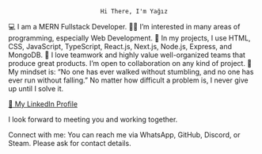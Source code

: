                               Hi There, I'm Yağız

💻 I am a MERN Fullstack Developer.
👨‍💻 I’m interested in many areas of programming, especially Web Development.
📝 In my projects, I use HTML, CSS, JavaScript, TypeScript, React.js, Next.js, Node.js, Express, and MongoDB.
🤝 I love teamwork and highly value well-organized teams that produce great products. I’m open to collaboration on any kind of project.
💪 My mindset is: “No one has ever walked without stumbling, and no one has ever run without falling.” No matter how difficult a problem is, I never give up until I solve it.

[📂 My LinkedIn Profile](https://www.linkedin.com/in/yagizkarabulut/)

I look forward to meeting you and working together.

Connect with me:
You can reach me via WhatsApp, GitHub, Discord, or Steam. Please ask for contact details.
